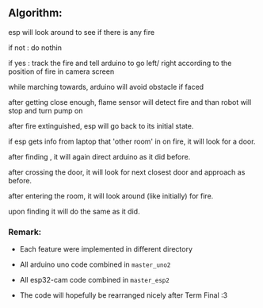 ## Algorithm:
esp will look around to see if there is any fire

if not : do nothin

if yes : track the fire and tell arduino to go left/ right according to the position of fire in camera screen


while marching towards, arduino will avoid obstacle if faced

after getting close enough, flame sensor will detect fire and than robot will stop and turn pump on

after fire extinguished, esp will go back to its initial state.


if esp gets info from laptop that 'other room' in on fire, it will look for a door.

after finding , it will again direct arduino as it did before.

after crossing the door, it will look for next closest door and approach as before. 

after entering the room, it will look around (like initially) for fire. 

upon finding it will do the same as it did.

### Remark:
- Each feature were implemented in different directory

- All arduino uno code combined in <code>master_uno2</code>

- All esp32-cam code combined in <code>master_esp2</code>

- The code will hopefully  be rearranged nicely after Term Final :3